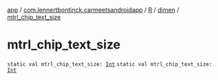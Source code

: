 [app](../../../index.md) / [com.lennertbontinck.carmeetsandroidapp](../../index.md) / [R](../index.md) / [dimen](index.md) / [mtrl_chip_text_size](./mtrl_chip_text_size.md)

# mtrl_chip_text_size

`static val mtrl_chip_text_size: `[`Int`](https://kotlinlang.org/api/latest/jvm/stdlib/kotlin/-int/index.html)
`static val mtrl_chip_text_size: `[`Int`](https://kotlinlang.org/api/latest/jvm/stdlib/kotlin/-int/index.html)